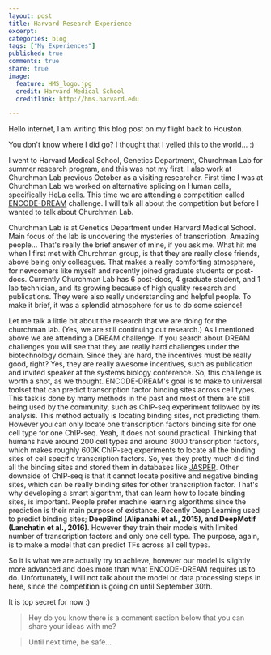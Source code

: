 ```yaml
---
layout: post
title: Harvard Research Experience
excerpt:
categories: blog
tags: ["My Experiences"]
published: true
comments: true
share: true
image:
  feature: HMS_logo.jpg
  credit: Harvard Medical School
  creditlink: http://hms.harvard.edu

---
```


Hello internet, I am writing this blog post on my flight back to Houston.

You don't know where I did go? I thought that I yelled this to the world... :)

I went to Harvard Medical School, Genetics Department, Churchman Lab for summer research program, and this was not my first. I also work at Churchman Lab previous October as a visiting researcher. First time I was at Churchman Lab we worked on alternative splicing on Human cells, specifically HeLa cells. This time we are attending a competition called [ENCODE-DREAM](https://www.synapse.org/#!Synapse:syn6131484) challenge. I will talk all about the competition but before I wanted to talk about Churchman Lab.

Churchman Lab is at Genetics Department under Harvard Medical School. Main focus of the lab is uncovering the mysteries of transcription. Amazing people... That's really the brief answer of mine, if you ask me. What hit me when I first met with Churchman group, is that they are really close friends, above being only colleagues. That makes a really comforting atmosphere, for newcomers like myself and recently joined graduate students or post-docs. Currently Churchman Lab has 6 post-docs, 4 graduate student, and 1 lab technician, and its growing because of high quality research and publications. They were also really understanding and helpful people. To make it brief, it was a splendid atmosphere for us to do some science!

Let me talk a little bit about the research that we are doing for the churchman lab. (Yes, we are still continuing out research.) As I mentioned above we are attending a DREAM challenge. If you search about DREAM challenges you will see that they are really hard challenges under the biotechnology domain. Since they are hard, the incentives must be really good, right? Yes, they are really awesome incentives, such as publication and invited speaker at the systems biology conference. So, this challenge is worth a shot, as we thought. ENCODE-DREAM's goal is to make to universal toolset that can predict transcription factor binding sites across cell types. This task is done by many methods in the past and most of them are still being used by the community, such as ChIP-seq experiment followed by its analysis. This method actually is locating binding sites, not predicting them. However you can only locate one transcription factors binding site for one cell type for one ChIP-seq. Yeah, it does not sound practical. Thinking that humans have around 200 cell types and around 3000 transcription factors, which makes roughly 600K ChIP-seq experiments to locate all the binding sites of cell specific transcription factors. So, yes they pretty much did find all the binding sites and stored them in databases like [JASPER](http://jaspar.genereg.net). Other downside of ChIP-seq is that it cannot locate positive and negative binding sites, which can be really binding sites for other transcription factor. That's why developing a smart algorithm, that can learn how to locate binding sites, is important. People prefer machine learning algorithms since the prediction is their main purpose of existance. Recently Deep Learning used to predict binding sites; __DeepBind (Alipanahi et al., 2015), and DeepMotif (Lanchatin et al., 2016)__.  However they train their models with limited number of transcription factors and only one cell type. The purpose, again, is to make a model that can predict TFs across all cell types.

So it is what we are actually try to achieve, however our model is slightly more advanced and does more than what ENCODE-DREAM requires us to do. Unfortunately, I will not talk about the model or data processing steps in here, since the competition is going on until September 30th.

It is top secret for now :)

> Hey do you know there is a comment section below that you can share your ideas with me?

> Until next time, be safe...
